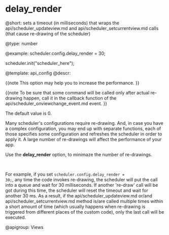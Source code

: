 delay_render
=============

@short: sets a timeout (in milliseconds) that wraps the api/scheduler_updateview.md and api/scheduler_setcurrentview.md calls (that cause re-drawing of the scheduler) 
	

@type: number


@example:
scheduler.config.delay_render = 30;

scheduler.init("scheduler_here");

@template:	api_config
@descr:

{{note
This option may help you to increase the performance.
}}

{{note
To be sure that some command will be called only after actual re-drawing happen, call it in the callback function of the api/scheduler_onviewchange_event.md event.
}}

The default value is 0.

Many scheduler's configurations require re-drawing. And, in case you have a complex configuration, you may end up with separate functions, each of those specifies some configuration and refreshes the scheduler in order to apply it. A large number of re-drawings will affect the performance of your app.

Use the **delay_render** option, to minimaze the number of re-drawings. 

<br>

For example, if you set <code>scheduler.config.delay_render = 30;</code>, any time the code invokes re-drawing, the scheduler will put the call into a queue and wait for 30 milliseconds.
If another 're-draw' call will be got during this time, the scheduler will reset the timeout and wait for another 30 ms. 
As a result, if the api/scheduler_updateview.md or/and api/scheduler_setcurrentview.md method is/are called multiple times within a short amount of time 
(which usually happens when re-drawing is triggered from different places of the custom code), only the last call will be executed. 

@apigroup: Views
